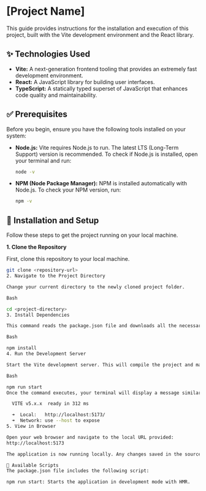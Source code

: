 # [Project Name]

This guide provides instructions for the installation and execution of this project, built with the Vite development environment and the React library.

## ✨ Technologies Used

* **Vite:** A next-generation frontend tooling that provides an extremely fast development environment.
* **React:** A JavaScript library for building user interfaces.
* **TypeScript:** A statically typed superset of JavaScript that enhances code quality and maintainability.

## ✅ Prerequisites

Before you begin, ensure you have the following tools installed on your system:

* **Node.js:** Vite requires Node.js to run. The latest LTS (Long-Term Support) version is recommended.
    To check if Node.js is installed, open your terminal and run:
    ```bash
    node -v
    ```

* **NPM (Node Package Manager):** NPM is installed automatically with Node.js.
    To check your NPM version, run:
    ```bash
    npm -v
    ```

## 🚀 Installation and Setup

Follow these steps to get the project running on your local machine.

**1. Clone the Repository**

First, clone this repository to your local machine.
```bash
git clone <repository-url>
2. Navigate to the Project Directory

Change your current directory to the newly cloned project folder.

Bash

cd <project-directory>
3. Install Dependencies

This command reads the package.json file and downloads all the necessary libraries and packages into the node_modules directory.

Bash

npm install
4. Run the Development Server

Start the Vite development server. This will compile the project and make it available on a local address with Hot Module Replacement (HMR) enabled.

Bash

npm run start
Once the command executes, your terminal will display a message similar to this:

  VITE v5.x.x  ready in 312 ms

  ➜  Local:   http://localhost:5173/
  ➜  Network: use --host to expose
5. View in Browser

Open your web browser and navigate to the local URL provided:
http://localhost:5173

The application is now running locally. Any changes saved in the source code will be instantly reflected in the browser.

📜 Available Scripts
The package.json file includes the following script:

npm run start: Starts the application in development mode with HMR.
